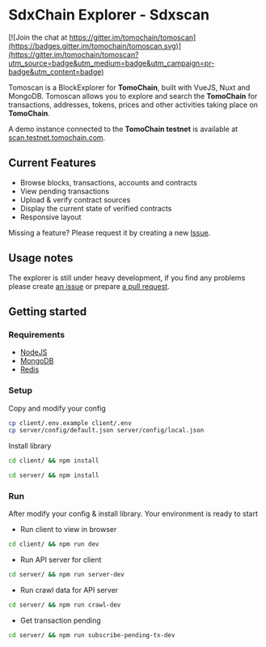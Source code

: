 # SdxChain Explorer - Sdxscan

[![Join the chat at https://gitter.im/tomochain/tomoscan](https://badges.gitter.im/tomochain/tomoscan.svg)](https://gitter.im/tomochain/tomoscan?utm_source=badge&utm_medium=badge&utm_campaign=pr-badge&utm_content=badge)

Tomoscan is a BlockExplorer for **TomoChain**, built with VueJS, Nuxt and MongoDB. Tomoscan allows you to explore and search the **TomoChain** for transactions, addresses, tokens, prices and other activities taking place on **TomoChain**.

A demo instance connected to the **TomoChain testnet** is available at [scan.testnet.tomochain.com](https://scan.testnet.tomochain.com/).

## Current Features
- Browse blocks, transactions, accounts and contracts
- View pending transactions
- Upload & verify contract sources
- Display the current state of verified contracts
- Responsive layout

Missing a feature? Please request it by creating a new [Issue](https://github.com/tomochain/tomoscan/issues).

## Usage notes

The explorer is still under heavy development, if you find any problems please create [an issue](https://github.com/tomochain/tomoscan/issues) or prepare [a pull request](https://github.com/tomochain/tomoscan/pulls).

## Getting started

### Requirements
- [NodeJS](https://nodejs.org/)
- [MongoDB](https://www.mongodb.com/)
- [Redis](https://redis.io/)

### Setup

Copy and modify your config
```bash
cp client/.env.example client/.env
cp server/config/default.json server/config/local.json
```

Install library
```bash
cd client/ && npm install
```

```bash
cd server/ && npm install
```

### Run
After modify your config & install library. Your environment is ready to start

- Run client to view in browser
```bash
cd client/ && npm run dev
```

- Run API server for client
```bash
cd server/ && npm run server-dev
```

- Run crawl data for API server
```bash
cd server/ && npm run crawl-dev
```

- Get transaction pending
```bash
cd server/ && npm run subscribe-pending-tx-dev
```
